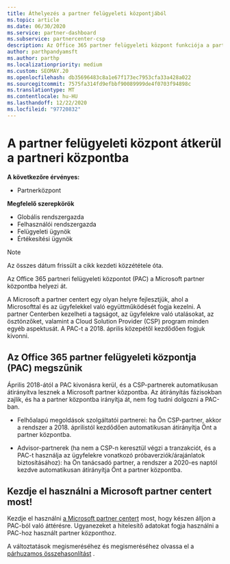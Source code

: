 ```yaml
---
title: Áthelyezés a partner felügyeleti központjából
ms.topic: article
ms.date: 06/30/2020
ms.service: partner-dashboard
ms.subservice: partnercenter-csp
description: Az Office 365 partner felügyeleti központ funkciója a partner központba kerül. Ismerje meg, hogy ez mit jelent, és hogyan teheti a dolgokat a partner Centerben.
author: parthpandyamsft
ms.author: parthp
ms.localizationpriority: medium
ms.custom: SEOMAY.20
ms.openlocfilehash: db35696483c8a1e67f173ec7953cfa33a428a022
ms.sourcegitcommit: 7575fa314fd9efbbf90089999de4f0703f94898c
ms.translationtype: MT
ms.contentlocale: hu-HU
ms.lasthandoff: 12/22/2020
ms.locfileid: "97720832"
---
```

# <a name="partner-admin-center-is-moving-to-the-partner-center"></a>A partner felügyeleti központ átkerül a partneri központba

**A következőre érvényes:**

- Partnerközpont

**Megfelelő szerepkörök**
- Globális rendszergazda
- Felhasználói rendszergazda
- Felügyeleti ügynök
- Értékesítési ügynök

> [!NOTE]  
> Az összes dátum frissült a cikk kezdeti közzététele óta.

Az Office 365 partneri felügyeleti központot (PAC) a Microsoft partner központba helyezi át.

A Microsoft a partner centert egy olyan helyre fejlesztjük, ahol a Microsofttal és az ügyfelekkel való együttműködését fogja kezelni. A partner Centerben kezelheti a tagságot, az ügyfelekre való utalásokat, az ösztönzőket, valamint a Cloud Solution Provider (CSP) program minden egyéb aspektusát. A PAC-t a 2018. április közepétől kezdődően fogjuk kivonni.

## <a name="the-office-365-partner-admin-center-pac-will-be-retired"></a>Az Office 365 partner felügyeleti központja (PAC) megszűnik

Április 2018-ától a PAC kivonásra kerül, és a CSP-partnerek automatikusan átirányítva lesznek a Microsoft partner központba. Az átirányítás fázisokban zajlik, és ha a partner központba irányítja át, nem fog tudni dolgozni a PAC-ban. 

- Felhőalapú megoldások szolgáltatói partnerei: ha Ön CSP-partner, akkor a rendszer a 2018. áprilistól kezdődően automatikusan átirányítja Önt a partner központba.

- Advisor-partnerek (ha nem a CSP-n keresztül végzi a tranzakciót, és a PAC-t használja az ügyfelekre vonatkozó próbaverziók/árajánlatok biztosításához): ha Ön tanácsadó partner, a rendszer a 2020-es naptól kezdve automatikusan átirányítja Önt a partner központba.

## <a name="start-using-the-microsoft-partner-center-now"></a>Kezdje el használni a Microsoft partner centert most!

Kezdje el használni [a Microsoft partner centert](https://partnercenter.microsoft.com/) most, hogy készen álljon a PAC-ból való áttérésre.  Ugyanezeket a hitelesítő adatokat fogja használni a PAC-hoz használt partner központhoz.

A változtatások megismeréséhez és megismeréséhez olvassa el a [párhuzamos összehasonlítást](moving-from-pac-to-pc.md) .